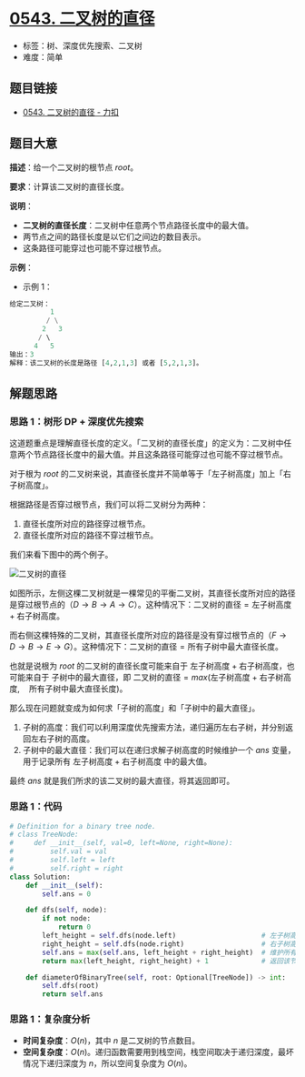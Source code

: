 # [0543. 二叉树的直径](https://leetcode.cn/problems/diameter-of-binary-tree/)

- 标签：树、深度优先搜索、二叉树
- 难度：简单

## 题目链接

- [0543. 二叉树的直径 - 力扣](https://leetcode.cn/problems/diameter-of-binary-tree/)

## 题目大意

**描述**：给一个二叉树的根节点 $root$。

**要求**：计算该二叉树的直径长度。

**说明**：

- **二叉树的直径长度**：二叉树中任意两个节点路径长度中的最大值。
- 两节点之间的路径长度是以它们之间边的数目表示。
- 这条路径可能穿过也可能不穿过根节点。

**示例**：

- 示例 1：

```python
给定二叉树：
          1
         / \
        2   3
       / \     
      4   5    
输出：3
解释：该二叉树的长度是路径 [4,2,1,3] 或者 [5,2,1,3]。
```

## 解题思路

### 思路 1：树形 DP + 深度优先搜索

这道题重点是理解直径长度的定义。「二叉树的直径长度」的定义为：二叉树中任意两个节点路径长度中的最大值。并且这条路径可能穿过也可能不穿过根节点。

对于根为 $root$ 的二叉树来说，其直径长度并不简单等于「左子树高度」加上「右子树高度」。

根据路径是否穿过根节点，我们可以将二叉树分为两种：

1. 直径长度所对应的路径穿过根节点。
2. 直径长度所对应的路径不穿过根节点。

我们来看下图中的两个例子。

![二叉树的直径](https://qcdn.itcharge.cn/images/20230427111005.png)

如图所示，左侧这棵二叉树就是一棵常见的平衡二叉树，其直径长度所对应的路径是穿过根节点的（$D\rightarrow B \rightarrow A \rightarrow C$）。这种情况下：$\text{二叉树的直径} = \text{左子树高度} + \text{右子树高度}$。

而右侧这棵特殊的二叉树，其直径长度所对应的路径是没有穿过根节点的（$F \rightarrow D \rightarrow B \rightarrow E \rightarrow G$）。这种情况下：$\text{二叉树的直径} = \text{所有子树中最大直径长度}$。

也就是说根为 $root$ 的二叉树的直径长度可能来自于  $\text{左子树高度} + \text{右子树高度}$，也可能来自于 $\text{子树中的最大直径}$，即 $\text{二叉树的直径} = max(\text{左子树高度} + \text{右子树高度}, \quad \text{所有子树中最大直径长度})$。

那么现在问题就变成为如何求「子树的高度」和「子树中的最大直径」。

1. 子树的高度：我们可以利用深度优先搜索方法，递归遍历左右子树，并分别返回左右子树的高度。
2. 子树中的最大直径：我们可以在递归求解子树高度的时候维护一个 $ans$ 变量，用于记录所有 $\text{左子树高度} + \text{右子树高度}$ 中的最大值。

最终 $ans$ 就是我们所求的该二叉树的最大直径，将其返回即可。

### 思路 1：代码

```python
# Definition for a binary tree node.
# class TreeNode:
#     def __init__(self, val=0, left=None, right=None):
#         self.val = val
#         self.left = left
#         self.right = right
class Solution:
    def __init__(self):
        self.ans = 0

    def dfs(self, node):
        if not node:
            return 0
        left_height = self.dfs(node.left)                     # 左子树高度
        right_height = self.dfs(node.right)                   # 右子树高度
        self.ans = max(self.ans, left_height + right_height)  # 维护所有路径中的最大直径
        return max(left_height, right_height) + 1             # 返回该节点的高度 = 左右子树最大高度 + 1

    def diameterOfBinaryTree(self, root: Optional[TreeNode]) -> int:
        self.dfs(root)
        return self.ans
```

### 思路 1：复杂度分析

- **时间复杂度**：$O(n)$，其中 $n$ 是二叉树的节点数目。
- **空间复杂度**：$O(n)$。递归函数需要用到栈空间，栈空间取决于递归深度，最坏情况下递归深度为 $n$，所以空间复杂度为 $O(n)$。

